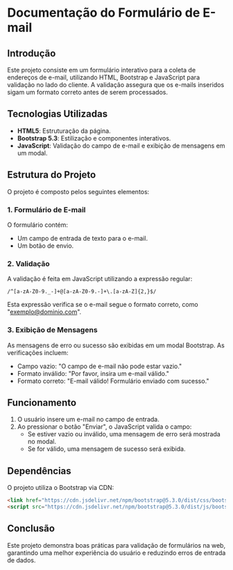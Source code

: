 # Documentação do Formulário de E-mail

## Introdução
Este projeto consiste em um formulário interativo para a coleta de endereços de e-mail, utilizando HTML, Bootstrap e JavaScript para validação no lado do cliente. A validação assegura que os e-mails inseridos sigam um formato correto antes de serem processados.

## Tecnologias Utilizadas
- **HTML5**: Estruturação da página.
- **Bootstrap 5.3**: Estilização e componentes interativos.
- **JavaScript**: Validação do campo de e-mail e exibição de mensagens em um modal.

## Estrutura do Projeto
O projeto é composto pelos seguintes elementos:

### 1. Formulário de E-mail
O formulário contém:
- Um campo de entrada de texto para o e-mail.
- Um botão de envio.

### 2. Validação
A validação é feita em JavaScript utilizando a expressão regular:
```
/^[a-zA-Z0-9._-]+@[a-zA-Z0-9.-]+\.[a-zA-Z]{2,}$/
```
Esta expressão verifica se o e-mail segue o formato correto, como "exemplo@dominio.com".

### 3. Exibição de Mensagens
As mensagens de erro ou sucesso são exibidas em um modal Bootstrap. As verificações incluem:
- Campo vazio: "O campo de e-mail não pode estar vazio."
- Formato inválido: "Por favor, insira um e-mail válido."
- Formato correto: "E-mail válido! Formulário enviado com sucesso."

## Funcionamento
1. O usuário insere um e-mail no campo de entrada.
2. Ao pressionar o botão "Enviar", o JavaScript valida o campo:
   - Se estiver vazio ou inválido, uma mensagem de erro será mostrada no modal.
   - Se for válido, uma mensagem de sucesso será exibida.

## Dependências
O projeto utiliza o Bootstrap via CDN:
```html
<link href="https://cdn.jsdelivr.net/npm/bootstrap@5.3.0/dist/css/bootstrap.min.css" rel="stylesheet">
<script src="https://cdn.jsdelivr.net/npm/bootstrap@5.3.0/dist/js/bootstrap.bundle.min.js"></script>
```

## Conclusão
Este projeto demonstra boas práticas para validação de formulários na web, garantindo uma melhor experiência do usuário e reduzindo erros de entrada de dados.
